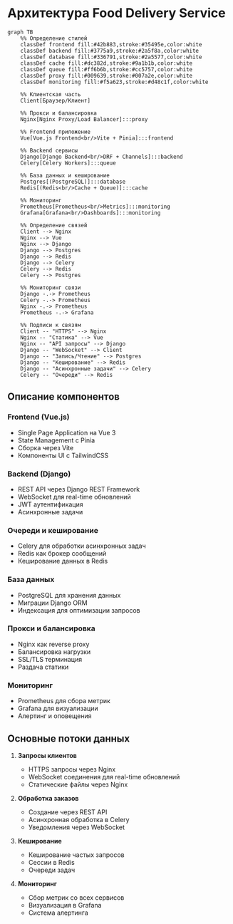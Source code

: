 # Архитектура Food Delivery Service

```mermaid
graph TB
    %% Определение стилей
    classDef frontend fill:#42b883,stroke:#35495e,color:white
    classDef backend fill:#3775a9,stroke:#2a5f8a,color:white
    classDef database fill:#336791,stroke:#2a5577,color:white
    classDef cache fill:#dc382d,stroke:#9a1b1b,color:white
    classDef queue fill:#ff6b6b,stroke:#cc5757,color:white
    classDef proxy fill:#009639,stroke:#007a2e,color:white
    classDef monitoring fill:#f5a623,stroke:#d48c1f,color:white

    %% Клиентская часть
    Client[Браузер/Клиент]
    
    %% Прокси и балансировка
    Nginx[Nginx Proxy/Load Balancer]:::proxy
    
    %% Frontend приложение
    Vue[Vue.js Frontend<br/>Vite + Pinia]:::frontend
    
    %% Backend сервисы
    Django[Django Backend<br/>DRF + Channels]:::backend
    Celery[Celery Workers]:::queue
    
    %% База данных и кеширование
    Postgres[(PostgreSQL)]:::database
    Redis[(Redis<br/>Cache + Queue)]:::cache
    
    %% Мониторинг
    Prometheus[Prometheus<br/>Metrics]:::monitoring
    Grafana[Grafana<br/>Dashboards]:::monitoring

    %% Определение связей
    Client --> Nginx
    Nginx --> Vue
    Nginx --> Django
    Django --> Postgres
    Django --> Redis
    Django --> Celery
    Celery --> Redis
    Celery --> Postgres
    
    %% Мониторинг связи
    Django -.-> Prometheus
    Celery -.-> Prometheus
    Nginx -.-> Prometheus
    Prometheus -.-> Grafana

    %% Подписи к связям
    Client -- "HTTPS" --> Nginx
    Nginx -- "Статика" --> Vue
    Nginx -- "API запросы" --> Django
    Django -- "WebSocket" --> Client
    Django -- "Запись/Чтение" --> Postgres
    Django -- "Кеширование" --> Redis
    Django -- "Асинхронные задачи" --> Celery
    Celery -- "Очереди" --> Redis
```

## Описание компонентов

### Frontend (Vue.js)
- Single Page Application на Vue 3
- State Management с Pinia
- Сборка через Vite
- Компоненты UI с TailwindCSS

### Backend (Django)
- REST API через Django REST Framework
- WebSocket для real-time обновлений
- JWT аутентификация
- Асинхронные задачи

### Очереди и кеширование
- Celery для обработки асинхронных задач
- Redis как брокер сообщений
- Кеширование данных в Redis

### База данных
- PostgreSQL для хранения данных
- Миграции Django ORM
- Индексация для оптимизации запросов

### Прокси и балансировка
- Nginx как reverse proxy
- Балансировка нагрузки
- SSL/TLS терминация
- Раздача статики

### Мониторинг
- Prometheus для сбора метрик
- Grafana для визуализации
- Алертинг и оповещения

## Основные потоки данных

1. **Запросы клиентов**
   - HTTPS запросы через Nginx
   - WebSocket соединения для real-time обновлений
   - Статические файлы через Nginx

2. **Обработка заказов**
   - Создание через REST API
   - Асинхронная обработка в Celery
   - Уведомления через WebSocket

3. **Кеширование**
   - Кеширование частых запросов
   - Сессии в Redis
   - Очереди задач

4. **Мониторинг**
   - Сбор метрик со всех сервисов
   - Визуализация в Grafana
   - Система алертинга 